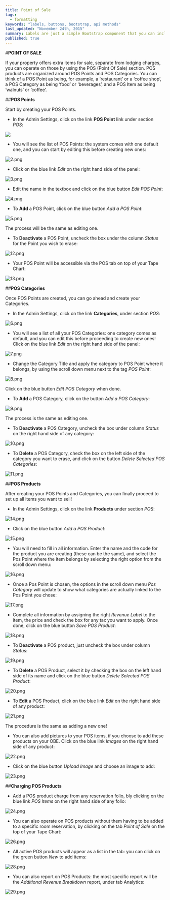```yaml
---
title: Point of Sale
tags: 
  - formatting
keywords: "labels, buttons, bootstrap, api methods"
last_updated: "November 24th, 2015"
summary: Labels are just a simple Bootstrap component that you can include in your pages as needed. They represent one of many Bootstrap options you can include in your theme.
published: true
---
```




#**POINT OF SALE**

If your property offers extra items for sale, separate from lodging charges, you can operate on those by using the POS (Point Of Sale) section. POS products are organized around POS Points and POS Categories. You can think of a POS Point as being, for example, a ‘restaurant’ or a ‘coffee shop’, a POS Category as being ‘food’ or ‘beverages’, and a POS Item as being ‘walnuts’ or ‘coffee’.  

##**POS Points**

Start by creating your POS Points.  

- In the Admin Settings, click on the link **POS Point** link under section _POS_:

![]({{site.baseurl}}/images/1.png)

- You will see the list of POS Points: the system comes with one default one, and you can start by editing this before creating new ones:  

![2.png]({{site.baseurl}}/images/2.png)


 - Click on the blue link _Edit_ on the right hand side of the panel:  
 
![3.png]({{site.baseurl}}/images/3.png)

 
 - Edit the name in the textbox and click on the blue button _Edit POS Point_:  
 
![4.png]({{site.baseurl}}/images/4.png)
 
 
 - To **Add** a POS Point, click on the blue button _Add a POS Point_:  
 
![5.png]({{site.baseurl}}/images/5.png)

 
 The process will be the same as editing one.  
 
 - To **Deactivate** a POS Point, uncheck the box under the column _Status_ for the Point you wish to erase:  
 
![12.png]({{site.baseurl}}/images/12.png)

 
 - Your POS Point will be accessible via the POS tab on top of your Tape Chart:  
 
![13.png]({{site.baseurl}}/images/13.png)

 
 
 ##**POS Categories**  
 
 Once POS Points are created, you can go ahead and create your Categories.
 
 - In the Admin Settings, click on the link **Categories**, under section _POS_:  
 
![6.png]({{site.baseurl}}/images/6.png)

 
 - You will see a list of all your POS Categories: one category comes as default, and you can edit this before proceeding to create new ones! Click on the blue link _Edit_ on the right hand side of the panel:  
 
![7.png]({{site.baseurl}}/images/7.png)

 
 - Change the Category Title and apply the category to POS Point where it belongs, by using the scroll down menu next to the tag _POS Point_:  
 
![8.png]({{site.baseurl}}/images/8.png)


Click on the blue button _Edit POS Category_ when done.  

- To **Add** a POS Category, click on the button _Add a POS Category_:  

![9.png]({{site.baseurl}}/images/9.png)


The process is the same as editing one.

- To **Deactivate** a POS Category, uncheck the box under column _Status_ on the right hand side of any category:  

![10.png]({{site.baseurl}}/images/10.png)


- To **Delete** a POS Category, check the box on the left side of the category you want to erase, and click on the button _Delete Selected POS Categories_:  

![11.png]({{site.baseurl}}/images/11.png)



##**POS Products**  

After creating your POS Points and Categories, you can finally proceed to set up all items you want to sell!

 - In the Admin Settings, click on the link **Products** under section _POS_:  
 
![14.png]({{site.baseurl}}/images/14.png)

 
 - Click on the blue button _Add a POS Product_:  
 
![15.png]({{site.baseurl}}/images/15.png)

 
 - You will need to fill in all information. Enter the name and the code for the product you are creating (these can be the same), and select the Pos Point where the item belongs by selecting the right option from the scroll down menu:  
 
![16.png]({{site.baseurl}}/images/16.png)

 
 - Once a Pos Point is chosen, the options in the scroll down menu _Pos Category_ will update to show what categories are actually linked to the Pos Point you chose:  
 
![17.png]({{site.baseurl}}/images/17.png)

 
 - Complete all information by assigning the right  _Revenue Label_ to the item, the price and check the box for any tax you want to apply. Once done, click on the blue button _Save POS Product_:  
 
![18.png]({{site.baseurl}}/images/18.png)
 
 - To **Deactivate** a POS product, just uncheck the box under column _Status_:  
 
![19.png]({{site.baseurl}}/images/19.png)
 
 
 - To **Delete** a POS Product, select it by checking the box on the left hand side of its name and click on the blue button _Delete Selected POS Product_:  
 
![20.png]({{site.baseurl}}/images/20.png)
 
 
 - To **Edit** a POS Product, click on the blue link _Edit_ on the right hand side of any product:  
 
![21.png]({{site.baseurl}}/images/21.png)


The procedure is the same as adding a new one!

- You can also add pictures to your POS items, if you choose to add these products on your OBE. Click on the blue link _Images_ on the right hand side of any product:  

![22.png]({{site.baseurl}}/images/22.png)


- Click on the blue button _Upload Image_ and choose an image to add:  

![23.png]({{site.baseurl}}/images/23.png)
 


##**Charging POS Products**  

- Add a POS product charge from any reservation folio, bly clicking on the blue link _POS Items_ on the right hand side of any folio:  

![24.png]({{site.baseurl}}/images/24.png)


 - You can also operate on POS products without them having to be added to a specific room reservation, by clicking on the tab _Point of Sale_ on the top of your Tape Chart:  
 
![26.png]({{site.baseurl}}/images/26.png)

 
 - All active POS products will appear as a list in the tab: you can click on the green button _New_ to add items:  
 
![28.png]({{site.baseurl}}/images/28.png)

 
 - You can also report on POS Products: the most specific report will be the _Additional Revenue Breakdown_ report, under tab Analytics:  

![29.png]({{site.baseurl}}/images/29.png)

